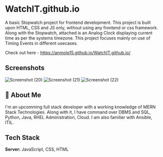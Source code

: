 # WatchIT.github.io
A basic Stopwatch project for frontend development. This project is built upon HTML, CSS and JS only, without using any frontend
or css framework. Along with the Stopwatch, attached is an Analog Clock displaying current time as per the systems timezone.
This project focuses mainly on use of Timing Events in different usecases. 


Check out here - https://anmolp15.github.io/WatchIT.github.io/


## Screenshots
![Screenshot (20)](https://user-images.githubusercontent.com/88011310/161379372-e5137614-1743-4ac6-ad1e-fad5ad2a3135.png)
![Screenshot (21)](https://user-images.githubusercontent.com/88011310/161379382-a715cf96-449f-4efe-ad45-506b2b00b34b.png)
![Screenshot (22)](https://user-images.githubusercontent.com/88011310/161379390-4945a5fe-9254-40f7-96ef-dbc8a5f1018c.png)


## 🚀 About Me
I'm an upcomming full stack developer with a working knowledge of MERN Stack Technologies. 
Along with it, I have command over DBMS and SQL, Python, Java, RHEL Administration, Cloud.
I am also familier with Ansible, ITIL.

  
## Tech Stack

**Server:** JavaScript, CSS, HTML

